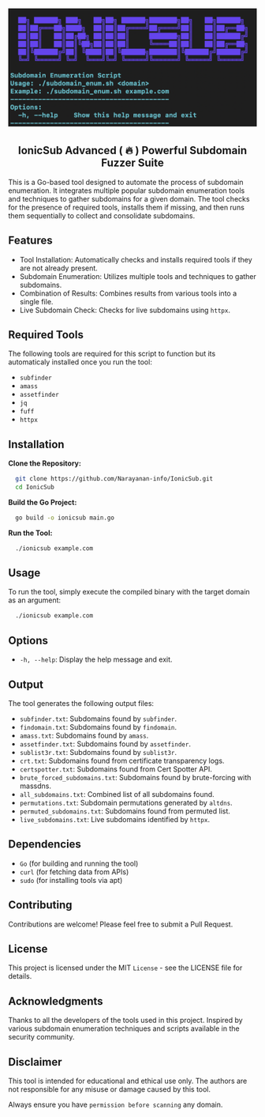 <h1 align="center">
  <a href="https://github.com/Narayanan-info/IonicSub/"><img src="assets/image-1.png" alt="Assets"></a>
</h1>

<h2 align="center">IonicSub Advanced ( 🔥 ) Powerful Subdomain Fuzzer Suite</h2>


This is a Go-based tool designed to automate the process of subdomain enumeration. It integrates multiple popular subdomain enumeration tools and techniques to gather subdomains for a given domain. The tool checks for the presence of required tools, installs them if missing, and then runs them sequentially to collect and consolidate subdomains.

## Features

- Tool Installation: Automatically checks and installs required tools if they are not already present.
- Subdomain Enumeration: Utilizes multiple tools and techniques to gather subdomains.
- Combination of Results: Combines results from various tools into a single file.
- Live Subdomain Check: Checks for live subdomains using `httpx`.

## Required Tools

The following tools are required for this script to function but its automaticaly installed once you run the tool:

- `subfinder`
- `amass`
- `assetfinder`
- `jq`
- `fuff`
- `httpx`

## Installation

**Clone the Repository:**

```bash
  git clone https://github.com/Narayanan-info/IonicSub.git
  cd IonicSub
```

**Build the Go Project:**

```bash
  go build -o ionicsub main.go
```

**Run the Tool:**

```bash
  ./ionicsub example.com
```

## Usage

To run the tool, simply execute the compiled binary with the target domain as an argument:

```bash
  ./ionicsub example.com
```

## Options

- `-h, --help`: Display the help message and exit.

## Output

The tool generates the following output files:

- `subfinder.txt`: Subdomains found by `subfinder`.
- `findomain.txt`: Subdomains found by `findomain`.
- `amass.txt`: Subdomains found by `amass`.
- `assetfinder.txt`: Subdomains found by `assetfinder`.
- `sublist3r.txt`: Subdomains found by `sublist3r`.
- `crt.txt`: Subdomains found from certificate transparency logs.
- `certspotter.txt`: Subdomains found from Cert Spotter API.
- `brute_forced_subdomains.txt`: Subdomains found by brute-forcing with massdns.
- `all_subdomains.txt`: Combined list of all subdomains found.
- `permutations.txt`: Subdomain permutations generated by `altdns`.
- `permuted_subdomains.txt`: Subdomains found from permuted list.
- `live_subdomains.txt`: Live subdomains identified by `httpx`.

## Dependencies

- `Go` (for building and running the tool)
- `curl` (for fetching data from APIs)
- `sudo` (for installing tools via apt)

## Contributing

Contributions are welcome! Please feel free to submit a Pull Request.

## License

This project is licensed under the MIT `License` - see the LICENSE file for details.

## Acknowledgments

Thanks to all the developers of the tools used in this project.
Inspired by various subdomain enumeration techniques and scripts available in the security community.

## Disclaimer

This tool is intended for educational and ethical use only. The authors are not responsible for any misuse or damage caused by this tool. 

Always ensure you have `permission before scanning` any domain.